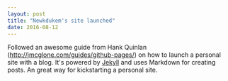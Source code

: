 ```yaml
---
layout: post
title: "Newkdukem's site launched"
date: 2016-08-12
---
```


Followed an awesome guide from Hank Quinlan (http://jmcglone.com/guides/github-pages/) on how to launch a personal site with a blog. It's powered by [Jekyll](http://jekyllrb.com) and uses Markdown for creating posts. An great way for kickstarting a personal site. 
